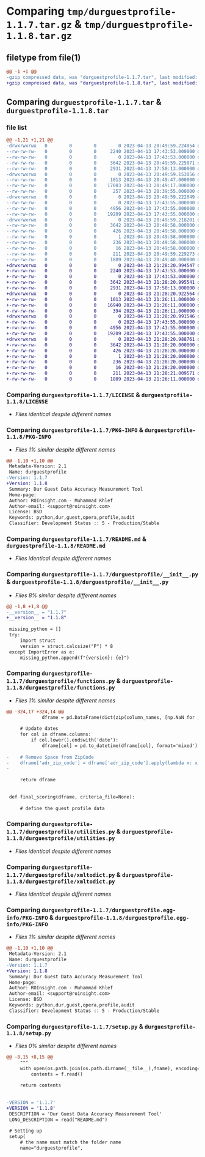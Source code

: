 # Comparing `tmp/durguestprofile-1.1.7.tar.gz` & `tmp/durguestprofile-1.1.8.tar.gz`

## filetype from file(1)

```diff
@@ -1 +1 @@
-gzip compressed data, was "durguestprofile-1.1.7.tar", last modified: Thu Apr 13 20:49:59 2023, max compression
+gzip compressed data, was "durguestprofile-1.1.8.tar", last modified: Thu Apr 13 21:28:21 2023, max compression
```

## Comparing `durguestprofile-1.1.7.tar` & `durguestprofile-1.1.8.tar`

### file list

```diff
@@ -1,21 +1,21 @@
-drwxrwxrwx   0        0        0        0 2023-04-13 20:49:59.224054 durguestprofile-1.1.7/
--rw-rw-rw-   0        0        0     2240 2023-04-13 17:43:53.000000 durguestprofile-1.1.7/LICENSE
--rw-rw-rw-   0        0        0        0 2023-04-13 17:43:53.000000 durguestprofile-1.1.7/MANIFEST.in
--rw-rw-rw-   0        0        0     3642 2023-04-13 20:49:59.225071 durguestprofile-1.1.7/PKG-INFO
--rw-rw-rw-   0        0        0     2931 2023-04-13 17:50:13.000000 durguestprofile-1.1.7/README.md
-drwxrwxrwx   0        0        0        0 2023-04-13 20:49:59.153056 durguestprofile-1.1.7/durguestprofile/
--rw-rw-rw-   0        0        0     1013 2023-04-13 20:49:47.000000 durguestprofile-1.1.7/durguestprofile/__init__.py
--rw-rw-rw-   0        0        0    17083 2023-04-13 20:49:17.000000 durguestprofile-1.1.7/durguestprofile/functions.py
--rw-rw-rw-   0        0        0      257 2023-04-13 20:39:55.000000 durguestprofile-1.1.7/durguestprofile/guest_profile.py
-drwxrwxrwx   0        0        0        0 2023-04-13 20:49:59.222049 durguestprofile-1.1.7/durguestprofile/support/
--rw-rw-rw-   0        0        0        0 2023-04-13 17:43:55.000000 durguestprofile-1.1.7/durguestprofile/support/__init__.py
--rw-rw-rw-   0        0        0     4956 2023-04-13 17:43:55.000000 durguestprofile-1.1.7/durguestprofile/utilities.py
--rw-rw-rw-   0        0        0    19209 2023-04-13 17:43:55.000000 durguestprofile-1.1.7/durguestprofile/xmltodict.py
-drwxrwxrwx   0        0        0        0 2023-04-13 20:49:59.218201 durguestprofile-1.1.7/durguestprofile.egg-info/
--rw-rw-rw-   0        0        0     3642 2023-04-13 20:49:58.000000 durguestprofile-1.1.7/durguestprofile.egg-info/PKG-INFO
--rw-rw-rw-   0        0        0      426 2023-04-13 20:49:58.000000 durguestprofile-1.1.7/durguestprofile.egg-info/SOURCES.txt
--rw-rw-rw-   0        0        0        1 2023-04-13 20:49:58.000000 durguestprofile-1.1.7/durguestprofile.egg-info/dependency_links.txt
--rw-rw-rw-   0        0        0      236 2023-04-13 20:49:58.000000 durguestprofile-1.1.7/durguestprofile.egg-info/requires.txt
--rw-rw-rw-   0        0        0       16 2023-04-13 20:49:58.000000 durguestprofile-1.1.7/durguestprofile.egg-info/top_level.txt
--rw-rw-rw-   0        0        0      211 2023-04-13 20:49:59.229273 durguestprofile-1.1.7/setup.cfg
--rw-rw-rw-   0        0        0     1809 2023-04-13 20:49:40.000000 durguestprofile-1.1.7/setup.py
+drwxrwxrwx   0        0        0        0 2023-04-13 21:28:20.994547 durguestprofile-1.1.8/
+-rw-rw-rw-   0        0        0     2240 2023-04-13 17:43:53.000000 durguestprofile-1.1.8/LICENSE
+-rw-rw-rw-   0        0        0        0 2023-04-13 17:43:53.000000 durguestprofile-1.1.8/MANIFEST.in
+-rw-rw-rw-   0        0        0     3642 2023-04-13 21:28:20.995541 durguestprofile-1.1.8/PKG-INFO
+-rw-rw-rw-   0        0        0     2931 2023-04-13 17:50:13.000000 durguestprofile-1.1.8/README.md
+drwxrwxrwx   0        0        0        0 2023-04-13 21:28:20.922564 durguestprofile-1.1.8/durguestprofile/
+-rw-rw-rw-   0        0        0     1013 2023-04-13 21:26:11.000000 durguestprofile-1.1.8/durguestprofile/__init__.py
+-rw-rw-rw-   0        0        0    16940 2023-04-13 21:26:11.000000 durguestprofile-1.1.8/durguestprofile/functions.py
+-rw-rw-rw-   0        0        0      394 2023-04-13 21:26:11.000000 durguestprofile-1.1.8/durguestprofile/guest_profile.py
+drwxrwxrwx   0        0        0        0 2023-04-13 21:28:20.991546 durguestprofile-1.1.8/durguestprofile/support/
+-rw-rw-rw-   0        0        0        0 2023-04-13 17:43:55.000000 durguestprofile-1.1.8/durguestprofile/support/__init__.py
+-rw-rw-rw-   0        0        0     4956 2023-04-13 17:43:55.000000 durguestprofile-1.1.8/durguestprofile/utilities.py
+-rw-rw-rw-   0        0        0    19209 2023-04-13 17:43:55.000000 durguestprofile-1.1.8/durguestprofile/xmltodict.py
+drwxrwxrwx   0        0        0        0 2023-04-13 21:28:20.988761 durguestprofile-1.1.8/durguestprofile.egg-info/
+-rw-rw-rw-   0        0        0     3642 2023-04-13 21:28:20.000000 durguestprofile-1.1.8/durguestprofile.egg-info/PKG-INFO
+-rw-rw-rw-   0        0        0      426 2023-04-13 21:28:20.000000 durguestprofile-1.1.8/durguestprofile.egg-info/SOURCES.txt
+-rw-rw-rw-   0        0        0        1 2023-04-13 21:28:20.000000 durguestprofile-1.1.8/durguestprofile.egg-info/dependency_links.txt
+-rw-rw-rw-   0        0        0      236 2023-04-13 21:28:20.000000 durguestprofile-1.1.8/durguestprofile.egg-info/requires.txt
+-rw-rw-rw-   0        0        0       16 2023-04-13 21:28:20.000000 durguestprofile-1.1.8/durguestprofile.egg-info/top_level.txt
+-rw-rw-rw-   0        0        0      211 2023-04-13 21:28:21.009571 durguestprofile-1.1.8/setup.cfg
+-rw-rw-rw-   0        0        0     1809 2023-04-13 21:26:11.000000 durguestprofile-1.1.8/setup.py
```

### Comparing `durguestprofile-1.1.7/LICENSE` & `durguestprofile-1.1.8/LICENSE`

 * *Files identical despite different names*

### Comparing `durguestprofile-1.1.7/PKG-INFO` & `durguestprofile-1.1.8/PKG-INFO`

 * *Files 1% similar despite different names*

```diff
@@ -1,10 +1,10 @@
 Metadata-Version: 2.1
 Name: durguestprofile
-Version: 1.1.7
+Version: 1.1.8
 Summary: Dur Guest Data Accuracy Measurement Tool
 Home-page: 
 Author: ROInsight.com - Muhammad Khlef
 Author-email: <support@roinsight.com>
 License: BSD
 Keywords: python,dur,guest,opera,profile,audit
 Classifier: Development Status :: 5 - Production/Stable
```

### Comparing `durguestprofile-1.1.7/README.md` & `durguestprofile-1.1.8/README.md`

 * *Files identical despite different names*

### Comparing `durguestprofile-1.1.7/durguestprofile/__init__.py` & `durguestprofile-1.1.8/durguestprofile/__init__.py`

 * *Files 8% similar despite different names*

```diff
@@ -1,8 +1,8 @@
-__version__ = "1.1.7"
+__version__ = "1.1.8"
 
 missing_python = []
 try:
     import struct
     version = struct.calcsize("P") * 8
 except ImportError as e:
     missing_python.append(f"{version}: {e}")
```

### Comparing `durguestprofile-1.1.7/durguestprofile/functions.py` & `durguestprofile-1.1.8/durguestprofile/functions.py`

 * *Files 1% similar despite different names*

```diff
@@ -324,17 +324,14 @@
             dframe = pd.DataFrame(dict(zip(column_names, [np.NaN for _ in range(len(column_names))])), index=[0])
 
     # Update dates
     for col in dframe.columns:
         if col.lower().endswith('date'):
             dframe[col] = pd.to_datetime(dframe[col], format='mixed')
 
-    # Remove Space from ZipCode
-    dframe['adr_zip_code'] = dframe['adr_zip_code'].apply(lambda x: x.replace(' ', '') if isnan(x) else x)
-
 
     return dframe
 
 
 def final_scoring(dframe, criteria_file=None):
 
     # define the guest profile data
```

### Comparing `durguestprofile-1.1.7/durguestprofile/utilities.py` & `durguestprofile-1.1.8/durguestprofile/utilities.py`

 * *Files identical despite different names*

### Comparing `durguestprofile-1.1.7/durguestprofile/xmltodict.py` & `durguestprofile-1.1.8/durguestprofile/xmltodict.py`

 * *Files identical despite different names*

### Comparing `durguestprofile-1.1.7/durguestprofile.egg-info/PKG-INFO` & `durguestprofile-1.1.8/durguestprofile.egg-info/PKG-INFO`

 * *Files 1% similar despite different names*

```diff
@@ -1,10 +1,10 @@
 Metadata-Version: 2.1
 Name: durguestprofile
-Version: 1.1.7
+Version: 1.1.8
 Summary: Dur Guest Data Accuracy Measurement Tool
 Home-page: 
 Author: ROInsight.com - Muhammad Khlef
 Author-email: <support@roinsight.com>
 License: BSD
 Keywords: python,dur,guest,opera,profile,audit
 Classifier: Development Status :: 5 - Production/Stable
```

### Comparing `durguestprofile-1.1.7/setup.py` & `durguestprofile-1.1.8/setup.py`

 * *Files 0% similar despite different names*

```diff
@@ -8,15 +8,15 @@
     """
     with open(os.path.join(os.path.dirname(__file__),fname), encoding="utf8") as f:
         contents = f.read()
 
     return contents
 
 
-VERSION = '1.1.7'
+VERSION = '1.1.8'
 DESCRIPTION = 'Dur Guest Data Accuracy Measurement Tool'
 LONG_DESCRIPTION = read("README.md")
 
 # Setting up
 setup(
     # the name must match the folder name
     name="durguestprofile",
```

